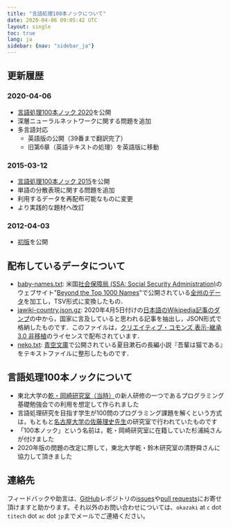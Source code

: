 ```yaml
---
title: "言語処理100本ノックについて"
date: 2020-04-06 09:05:42 UTC
layout: single
toc: true
lang: ja
sidebar: {nav: "sidebar_ja"}
---
```


## 更新履歴

### 2020-04-06
+ [言語処理100本ノック 2020](http://nlp100.github.io/)を公開
+ 深層ニューラルネットワークに関する問題を追加
+ 多言語対応
  + 英語版の公開（39番まで翻訳完了）
  + 旧第6章（英語テキストの処理）を英語版に移動

### 2015-03-12
+ [言語処理100本ノック 2015](http://www.cl.ecei.tohoku.ac.jp/nlp100/)を公開
+ 単語の分散表現に関する問題を追加
+ 利用するデータを再配布可能なものに変更
+ より実践的な題材へ改訂

### 2012-04-03
+ [初版](http://www.cl.ecei.tohoku.ac.jp/index.php?NLP%20100%20Drill%20Exercises)を公開

## 配布しているデータについて

+ [baby-names.txt](/data/baby-names.txt): 米国[社会保障局 (SSA: Social Security Administration)](http://www.ssa.gov/)のウェブサイト"[Beyond the Top 1000 Names](https://www.ssa.gov/oact/babynames/limits.html)"で公開されている[全州のデータ](https://www.ssa.gov/oact/babynames/names.zip)を加工し，TSV形式に変換したもの．
+ [jawiki-country.json.gz](/data/jawiki-country.json.gz): 2020年4月5日付けの[日本語のWikipedia記事のダンプ](http://dumps.wikimedia.org/jawiki/latest/jawiki-latest-pages-articles.xml.bz2)の中から，国家に言及していると思われる記事を抽出し，JSON形式で格納したものです．このファイルは，[クリエイティブ・コモンズ 表示-継承 3.0 非移植](http://creativecommons.org/licenses/by-sa/3.0/legalcode)のライセンスで配布されています．
+ [neko.txt](/data/neko.txt): [青空文庫](http://www.aozora.gr.jp/)で公開されている夏目漱石の長編小説『吾輩は猫である』をテキストファイルに整形したものです．

## 言語処理100本ノックについて

+ 東北大学の[乾・岡崎研究室（当時）](http://www.cl.ecei.tohoku.ac.jp/)の新人研修の一つであるプログラミング基礎勉強会での利用を想定して作られました
+ 言語処理研究を目指す学生が100問のプログラミング課題を解くという方式は，もともと[名古屋大学の佐藤理史先生](https://sites.google.com/site/sslabnagoya/)の研究室で行われていたものです
+ 「100本ノック」という名前は，乾・岡崎研究室に在籍していた杉浦純さんが付けました
+ 2020年版の問題の改定に際して，東北大学乾・鈴木研究室の清野舜さんに協力して頂きました

## 連絡先

フィードバックや助言は、[GitHub](https://github.com/nlp100/nlp100.github.io)レポジトリの[issues](https://github.com/nlp100/nlp100.github.io/issues)や[pull requests](https://github.com/nlp100/nlp100.github.io/pulls)にお寄せ頂けますと助かります。それ以外のお問い合わせについては、`okazaki` at `c` dot `titech` dot `ac` dot `jp`までメールでご連絡ください。
